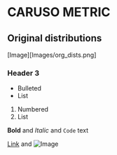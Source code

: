 # CARUSO METRIC
## Original distributions
[Image][Images/org_dists.png]

### Header 3

- Bulleted
- List

1. Numbered
2. List

**Bold** and _Italic_ and `Code` text

[Link](url) and ![Image](src)
